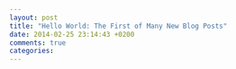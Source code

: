 ```yaml
---
layout: post
title: "Hello World: The First of Many New Blog Posts"
date: 2014-02-25 23:14:43 +0200
comments: true
categories: 
---
```

